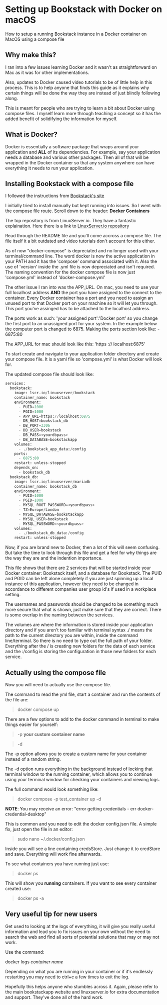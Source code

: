 # Setting up Bookstack with Docker on macOS
How to setup a running Bookstack instance in a Docker container on MacOS using a compose file

## Why make this?
I ran into a few issues learning Docker and it wasn't as straightforward on Mac as it was for other implementations.

Also, updates to Docker caused video tutorials to be of little help in this process. This is to help anyone that finds this guide as it 
explains why certain things will be done the way they are instead of just blindly following along.

This is meant for people who are trying to learn a bit about Docker using compose files. I myself learn more through teaching a concept
so it has the added benefit of solidifying the information for myself.

## What is Docker?
Docker is essentially a software package that wraps around your application and **ALL** of its dependencies. For example, say your application needs
a database and various other packages. Then all of that will be wrapped in the Docker container so that any system anywhere can have everything it needs
to run your application. 

## Installing Bookstack with a compose file
I followed the instructions from [Bookstack's site](https://www.bookstackapp.com/docs/admin/installation/)

I initially tried to install manually but kept running into issues. So I went with the compose file route. Scroll down to the header: **Docker Containers**

The top repository is from LinuxServer.io. They have a fantastic explaination.
Here there is a link to [LinuxServer.io repository](https://github.com/linuxserver/docker-bookstack)

Read through the README file and you'll come accross a compose file. The file itself it a bit outdated and video tutorials don't account for this either.

As of now "docker-compose" is depreciated and no longer used with your terminal/command line. The word docker is now the active application in your PATH and it 
has the 'compose' command associated with it. Also the use of 'version' inside the .yml file is now depreciated and isn't required. The naming convention for the 
docker compose file is now just 'compose.yml' instead of 'docker-compose.yml'

The other issue I ran into was the APP_URL. On mac, you need to use your full localhost address **__AND__** the port you have assigned to the connect to the container. 
Every Docker container has a port and you need to assign an unused port to that Docker port on your machine so it will let you through. This port you've assinged
has to be attached to the localhost address.

The ports work as such: 'your assigned port':'Docker port' so you change the first port to an unassigned port for your system. In the example below the computer port is
changed to 6875. Making the ports section look like: - 6875:80

The APP_URL for mac should look like this: 'https :// localhost:6875'

To start create and navigate to your application folder directory and create your compose file. It is a yaml file so 'compose.yml' is what Docker will look for.

The updated compose file should look like:

```python
services:
  bookstack:
    image: lscr.io/linuxserver/bookstack
    container_name: bookstack
    environment:
      - PUID=1000
      - PGID=1000
      - APP_URL=https://localhost:6875
      - DB_HOST=bookstack_db
      - DB_PORT=3306
      - DB_USER=bookstack
      - DB_PASS=<yourdbpass>
      - DB_DATABASE=bookstackapp
    volumes:
      - ./bookstack_app_data:/config
    ports:
      - 6875:80
    restart: unless-stopped
    depends_on:
      - bookstack_db
  bookstack_db:
    image: lscr.io/linuxserver/mariadb
    container_name: bookstack_db
    environment:
      - PUID=1000
      - PGID=1000
      - MYSQL_ROOT_PASSWORD=<yourdbpass>
      - TZ=Europe/London
      - MYSQL_DATABASE=bookstackapp
      - MYSQL_USER=bookstack
      - MYSQL_PASSWORD=<yourdbpass>
    volumes:
      - ./bookstack_db_data:/config
    restart: unless-stopped
```

Now, if you are brand new to Docker, then a lot of this will seem confusing. But take the time to look through this file and get a feel for why things are the
way they are and the indention importance.

This file shows that there are 2 services that will be started inside your Docker container: Bookstack itself, and a database for Bookstack. The PUID and PGID
can be left alone completely if you are just spinning up a local instance of this application, however they need to be changed in accordance to different 
companies user group id's if used in a workplace setting.

The usernames and passwords should be changed to be something much more secure that what is shown, just make sure that they are correct. There is some
overlap in the naming between the services. 

The volumes are where the information is stored inside your application directory and if you aren't too familiar with terminal syntax ./ means the path to
the current directory you are within, inside the command line/terminal. So there is no need to type out the full path of your folder. Everything after the 
/ is creating new folders for the data of each service and the :/config is storing the configuration in those new folders for each service.

## Actually using the compose file
Now you will need to actually use the compose file.

The command to read the yml file, start a container and run the contents of the file are:

> docker compose up

There are a few options to add to the docker command in terminal to make things easier for yourself:

> -p **your custom container name**

> -d

The -p option allows you to create a custom name for your container instead of a random string.

The -d option runs everything in the background instead of locking that terminal window to the running container, which allows you to
continue using your terminal window for checking your containers and viewing logs.

The full command would look something like:

> docker compose -p test_container up -d

**__NOTE__**: You may receive an error: "error getting credentials - err docker-credential-desktop"

This is common and you need to edit the docker config.json file. A simple fix, just open the file in an editor:

> sudo nano ~/.docker/config.json

Inside you will see a line containing credsStore. Just change it to credStore and save. Everything will work fine afterwards.

To see what containers you have running just use:

> docker ps

This will show you **__running__** containers. If you want to see every container created use:

> docker ps -a

## Very useful tip for new users

Get used to looking at the logs of everything, it will give you really useful information and lead you to fix issues on your own
without the need to search the web and find all sorts of potential solutions that may or may not work.

Use the command:

docker logs *container name*

Depending on what you are running in your container or if it's endlessly restarting you may need to ctrl+c a few times to exit the 
log.

Hopefully this helps anyone who stumbles across it. Again, please refer to the main bookstackapp website and linuxserver.io for extra
documentation and support. They've done all of the hard work.



